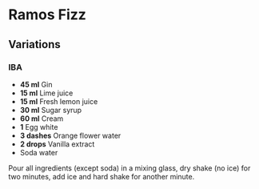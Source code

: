 # Ramos Fizz

## Variations

### IBA

* **45 ml** Gin
* **15 ml** Lime juice
* **15 ml** Fresh lemon juice
* **30 ml** Sugar syrup
* **60 ml** Cream
* **1** Egg white
* **3 dashes** Orange flower water
* **2 drops** Vanilla extract
* Soda water

Pour all ingredients (except soda) in a mixing glass, dry shake (no ice) for two minutes, add ice and hard shake for another minute.
